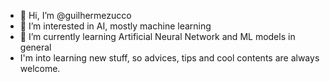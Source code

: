- 👋 Hi, I’m @guilhermezucco
- 👀 I’m interested in AI, mostly machine learning
- 🌱 I’m currently learning Artificial Neural Network and ML models in general
- I'm into learning new stuff, so advices, tips and cool contents are always welcome.
